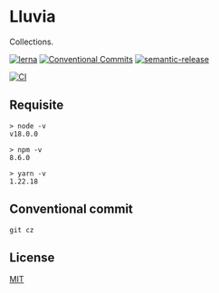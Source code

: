 # Lluvia

Collections.

[![lerna](https://img.shields.io/badge/maintained%20with-lerna-cc00ff.svg)](https://lerna.js.org/)
[![Conventional Commits](https://img.shields.io/badge/Conventional%20Commits-1.0.0-yellow.svg)](https://conventionalcommits.org)
[![semantic-release](https://img.shields.io/badge/%20%20%F0%9F%93%A6%F0%9F%9A%80-semantic--release-e10079.svg)](https://github.com/semantic-release/semantic-release)

[![CI](https://github.com/jamashita/lluvia/actions/workflows/ci.yml/badge.svg?branch=develop)](https://github.com/jamashita/lluvia/actions/workflows/ci.yml)

## Requisite

```
> node -v
v18.0.0

> npm -v
8.6.0

> yarn -v
1.22.18
```

## Conventional commit

```
git cz
```

## License

[MIT](LICENSE)
